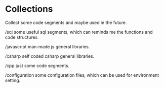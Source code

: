 Collections
===========

Collect some code segments and maybe used in the future.

/sql
some useful sql segments, which can reminds me the functions and code structures.

/javascript
man-made js general libraries.

/csharp
self coded csharp general libraries.

/cpp
just some code segments.

/configuration
some configuration files, which can be used for environment setting.

